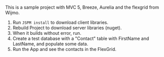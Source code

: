 This is a sample project with MVC 5, Breeze, Aurelia and the flexgrid from Wijmo.

1.  Run `JSPM install` to download client libraries.
2.  Rebuild Project to download server libraries (nuget).
3.  When it builds without error, run.
4.  Create a test database with a "Contact" table with FirstName and LastName, and populate some data.
5.  Run the App and see the contacts in the FlexGrid.

